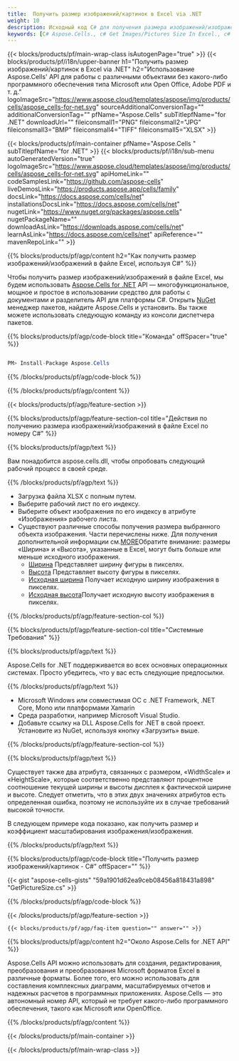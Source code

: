 ```yaml
---
title:  Получить размер изображений/картинок в Excel via .NET
weight: 10
description: Исходный код C# для получения размера изображений/изображений в Excel на платформах .NET Framework, .NET Core, Mono или Xamarin.
keywords: [C# Aspose.Cells., c# Get Images/Pictures Size In Excel., c# Obtain Images/Pictures Size In Excel., c# Access Images/Pictures Size In Excel]
---
```

{{< blocks/products/pf/main-wrap-class isAutogenPage="true" >}}
{{< blocks/products/pf/i18n/upper-banner h1="Получить размер изображений/картинок в Excel via .NET" h2="Использование Aspose.Cells\' API для работы с различными объектами без какого-либо программного обеспечения типа Microsoft или Open Office, Adobe PDF и т. д." logoImageSrc="https://www.aspose.cloud/templates/aspose/img/products/cells/aspose_cells-for-net.svg" sourceAdditionalConversionTag="" additionalConversionTag="" pfName="Aspose.Cells" subTitlepfName="for .NET" downloadUrl="" fileiconsmall1="PNG" fileiconsmall2="JPG" fileiconsmall3="BMP" fileiconsmall4="TIFF" fileiconsmall5="XLSX" >}}

{{< blocks/products/pf/main-container pfName="Aspose.Cells " subTitlepfName="for .NET" >}}
{{< blocks/products/pf/i18n/sub-menu autoGeneratedVersion="true" logoImageSrc="https://www.aspose.cloud/templates/aspose/img/products/cells/aspose_cells-for-net.svg" apiHomeLink="" codeSamplesLink="https://github.com/aspose-cells" liveDemosLink="https://products.aspose.app/cells/family" docsLink="https://docs.aspose.com/cells/net" installationsDocsLink="https://docs.aspose.com/cells/net" nugetLink="https://www.nuget.org/packages/aspose.cells" nugetPackageName="" downloadAsLink="https://downloads.aspose.com/cells/net" learnAsLink="https://docs.aspose.com/cells/net" apiReference="" mavenRepoLink="" >}}

{{% blocks/products/pf/agp/content h2="Как получить размер изображений/изображений в файле Excel, используя C#" %}}

 Чтобы получить размер изображений/изображений в файле Excel, мы будем использовать
 [Aspose.Cells for .NET](https://products.aspose.com/cells/net) 
 API — многофункциональное, мощное и простое в использовании средство для работы с документами и разделитель API для платформы C#. Открыть
 [NuGet](https://www.nuget.org/packages/aspose.cells) 
 менеджер пакетов, найдите
 Aspose.Cells 
 и установить. Вы также можете использовать следующую команду из консоли диспетчера пакетов.

{{% blocks/products/pf/agp/code-block title="Команда" offSpacer="true" %}}

```cs

PM> Install-Package Aspose.Cells

```

{{% /blocks/products/pf/agp/code-block %}}

{{% /blocks/products/pf/agp/content %}}

{{< blocks/products/pf/agp/feature-section >}}

{{% blocks/products/pf/agp/feature-section-col title="Действия по получению размера изображений/изображений в файле Excel по номеру C#" %}}

{{% blocks/products/pf/agp/text %}}

Вам понадобится aspose.cells.dll, чтобы опробовать следующий рабочий процесс в своей среде.

{{% /blocks/products/pf/agp/text %}}

+ Загрузка файла XLSX с полным путем.
+ Выберите рабочий лист по его индексу.
+ Выберите объект изображения по его индексу в атрибуте «Изображения» рабочего листа.
 + Существуют различные способы получения размера выбранного объекта изображения. Части перечислены ниже. Для получения дополнительной информации см.[MORE](https://reference.aspose.com/cells/net/aspose.cells.drawing/picture/)Обратите внимание: размеры «Ширина» и «Высота», указанные в Excel, могут быть больше или меньше исходного изображения.
    + [Ширина](https://reference.aspose.com/cells/net/aspose.cells.drawing/shape/width/) Представляет ширину фигуры в пикселях.
    + [Высота](https://reference.aspose.com/cells/net/aspose.cells.drawing/shape/height/) Представляет высоту фигуры в пикселях.
    + [Исходная ширина](https://reference.aspose.com/cells/net/aspose.cells.drawing/picture/originalwidth/) Получает исходную ширину изображения в пикселях.
    + [Исходная высота](https://reference.aspose.com/cells/net/aspose.cells.drawing/picture/originalheight/)Получает исходную высоту изображения в пикселях.


{{% /blocks/products/pf/agp/feature-section-col %}}

{{% blocks/products/pf/agp/feature-section-col title="Системные Требования" %}}

{{% blocks/products/pf/agp/text %}}

 Aspose.Cells for .NET поддерживается во всех основных операционных системах. Просто убедитесь, что у вас есть следующие предпосылки.

{{% /blocks/products/pf/agp/text %}}

-  Microsoft Windows или совместимая ОС с .NET Framework, .NET Core, Mono или платформами Xamarin
-  Среда разработки, например Microsoft Visual Studio.
-  Добавьте ссылку на DLL Aspose.Cells for .NET в свой проект. Установите из NuGet, используя кнопку «Загрузить» выше.

{{% /blocks/products/pf/agp/feature-section-col %}}


{{% blocks/products/pf/agp/text %}}
 
Существует также два атрибута, связанных с размером, «WidthScale» и «HeightScale», которые соответственно представляют процентное соотношение текущей ширины и высоты дисплея к фактической ширине и высоте.
 Следует отметить, что в этих двух значениях атрибутов есть определенная ошибка, поэтому не используйте их в случае требований высокой точности.
 
 В следующем примере кода показано, как получить размер и коэффициент масштабирования изображения/изображения.

{{% /blocks/products/pf/agp/text %}}

{{% blocks/products/pf/agp/code-block title="Получить размер изображений/картинок - C#" offSpacer="" %}}

{{< gist "aspose-cells-gists" "59a1901d62ea9ceb08456a818431a898" "GetPictureSize.cs" >}}

{{% /blocks/products/pf/agp/code-block %}}

{{< /blocks/products/pf/agp/feature-section >}}

    {{< blocks/products/pf/agp/faq-item question="" answer="" >}}
 

<!-- aboutfile Starts -->

{{% blocks/products/pf/agp/content h2="Около Aspose.Cells for .NET API" %}}

Aspose.Cells API можно использовать для создания, редактирования, преобразования и преобразования Microsoft форматов Excel в различные форматы. Более того, его можно использовать для составления комплексных диаграмм, масштабируемых отчетов и надежных расчетов в программных приложениях. Aspose.Cells — это автономный номер API, который не требует какого-либо программного обеспечения, такого как Microsoft или OpenOffice.

{{% /blocks/products/pf/agp/content %}}



<!-- aboutfile Ends -->
<!--
{{< blocks/products/pf/agp/other-supported-section title="Other Supported Splitting Formats" subTitle="Using C#, One can also split large file into chunks of many other file formats including." >}}

{{< blocks/products/pf/agp/other-supported-section-item href="https://products.aspose.com/cells/net/splitter/ods/" name="ODS" description="OpenDocument Spreadsheet File" >}}
{{< blocks/products/pf/agp/other-supported-section-item href="https://products.aspose.com/cells/net/splitter/xls/" name="XLS" description="Excel Binary Format" >}}
{{< blocks/products/pf/agp/other-supported-section-item href="https://products.aspose.com/cells/net/splitter/xlsb/" name="XLSB" description="Binary Excel Workbook File" >}}
{{< blocks/products/pf/agp/other-supported-section-item href="https://products.aspose.com/cells/net/splitter/xlsm/" name="XLSM" description="Spreadsheet File" >}}

{{< /blocks/products/pf/agp/other-supported-section >}}

-->

{{< /blocks/products/pf/main-container >}}
    
{{< /blocks/products/pf/main-wrap-class >}}
